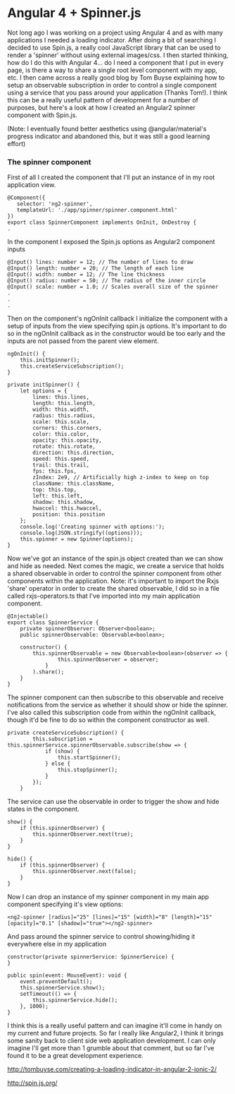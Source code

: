 # Angular 4 + Spinner.js

Not long ago I was working on a project using Angular 4 and as with many applications I needed a loading indicator.  After doing a bit of searching I decided to use Spin.js, a really cool JavaScript library that can be used to render a 'spinner' without using external images/css.  I then started thinking, how do I do this with Angular 4... do I need a component that I put in every page, is there a way to share a single root level component with my app, etc.  I then came across a really good blog by Tom Buyse explaining how to setup an observable subscription in order to control a single component using a service that you pass around your application (Thanks Tom!).  I think this can be a really useful pattern of development for a number of purposes, but here's a look at how I created an Angular2 spinner component with Spin.js.

(Note: I eventually found better aesthetics using @angular/material's progress indicator and abandoned this, but it was still a good learning effort)
    
### The spinner component
First of all I created the component that I'll put an instance of in my root application view.

```
@Component({
   selector: 'ng2-spinner',
   templateUrl: './app/spinner/spinner.component.html'
})
export class SpinnerComponent implements OnInit, OnDestroy {
.
```
In the component I exposed the Spin.js options as Angular2 component inputs

```
@Input() lines: number = 12; // The number of lines to draw
@Input() length: number = 20; // The length of each line
@Input() width: number = 12; // The line thickness
@Input() radius: number = 50; // The radius of the inner circle
@Input() scale: number = 1.0; // Scales overall size of the spinner
. 
.
.
```

Then on the component's ngOnInit callback I initialize the component with a setup of inputs from the view specifying spin.js options.  It's important to do
so in the ngOnInit callback as in the constructor would be too early and the inputs are not passed from the parent view element.

```
ngOnInit() {
    this.initSpinner();
    this.createServiceSubscription();
}

private initSpinner() {
    let options = {
        lines: this.lines,
        length: this.length,
        width: this.width,
        radius: this.radius,
        scale: this.scale,
        corners: this.corners,
        color: this.color,
        opacity: this.opacity,
        rotate: this.rotate,
        direction: this.direction,
        speed: this.speed,
        trail: this.trail,
        fps: this.fps,
        zIndex: 2e9, // Artificially high z-index to keep on top
        className: this.className,
        top: this.top,
        left: this.left,
        shadow: this.shadow,
        hwaccel: this.hwaccel,
        position: this.position
    };
    console.log('Creating spinner with options:');
    console.log(JSON.stringify((options)));
    this.spinner = new Spinner(options);
}

```

Now we've got an instance of the spin.js object created than we can show and hide as needed. Next comes the magic, we create a service that holds a shared observable in order to control the spinner component from other components within the application.  Note: it's important to import the Rxjs 'share' operator in order to create the shared observable, I did so in a file called rxjs-operators.ts that I've imported into my main application component.

```
@Injectable()
export class SpinnerService {
    private spinnerObserver: Observer<boolean>;
    public spinnerObservable: Observable<boolean>;

    constructor() {
        this.spinnerObservable = new Observable<boolean>(observer => {
                this.spinnerObserver = observer;
            }
        ).share();
    }
}
```

The spinner component can then subscribe to this observable and receive notifications from the service as whether it should show or hide the spinner.  I've also called this subscription code from within the ngOnInit callback, though it'd be fine to do so within the component constructor as well.

```
private createServiceSubscription() {
        this.subscription = this.spinnerService.spinnerObservable.subscribe(show => {
            if (show) {
                this.startSpinner();
            } else {
                this.stopSpinner();
            }
        });
    }
```

The service can use the observable in order to trigger the show and hide states in the component.

```
show() {
    if (this.spinnerObserver) {
        this.spinnerObserver.next(true);
    }
}

hide() {
    if (this.spinnerObserver) {
        this.spinnerObserver.next(false);
    }
}
```

Now I can drop an instance of my spinner component in my main app component specifying it's view options:

```
<ng2-spinner [radius]="25" [lines]="15" [width]="8" [length]="15" [opacity]="0.1" [shadow]="true"></ng2-spinner>
```

And pass around the spinner service to control showing/hiding it everywhere else in my application

```
constructor(private spinnerService: SpinnerService) {
}

public spin(event: MouseEvent): void {
    event.preventDefault();
    this.spinnerService.show();
    setTimeout(() => {
        this.spinnerService.hide();
    }, 1000);
}        
```    
    

I think this is a really useful pattern and can imagine it'll come in handy on my current and future projects. So far I really like Angular2, I think it brings some sanity back to client side web application development.  I can only imagine I'll get more than 1 grumble about that comment, but so far I've found it to be a great development experience.  


http://tombuyse.com/creating-a-loading-indicator-in-angular-2-ionic-2/

http://spin.js.org/
